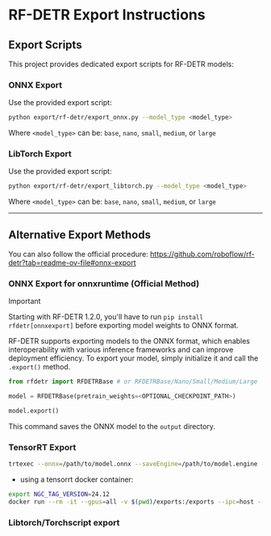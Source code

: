# **RF-DETR Export Instructions**  

## Export Scripts
This project provides dedicated export scripts for RF-DETR models:

### ONNX Export
Use the provided export script:
```bash
python export/rf-detr/export_onnx.py --model_type <model_type>
```

Where `<model_type>` can be: `base`, `nano`, `small`, `medium`, or `large`

### LibTorch Export
Use the provided export script:
```bash
python export/rf-detr/export_libtorch.py --model_type <model_type>
```

Where `<model_type>` can be: `base`, `nano`, `small`, `medium`, or `large`

---

## Alternative Export Methods
You can also follow the official procedure: https://github.com/roboflow/rf-detr?tab=readme-ov-file#onnx-export

### ONNX Export for onnxruntime (Official Method)

> [!IMPORTANT]
> Starting with RF-DETR 1.2.0, you'll have to run `pip install rfdetr[onnxexport]` before exporting model weights to ONNX format.  

RF-DETR supports exporting models to the ONNX format, which enables interoperability with various inference frameworks and can improve deployment efficiency. To export your model, simply initialize it and call the `.export()` method.

```python
from rfdetr import RFDETRBase # or RFDETRBase/Nano/Small/Medium/Large

model = RFDETRBase(pretrain_weights=<OPTIONAL_CHECKPOINT_PATH>)

model.export()
```

This command saves the ONNX model to the `output` directory.

### TensorRT Export
```bash
trtexec --onnx=/path/to/model.onnx --saveEngine=/path/to/model.engine --memPoolSize=workspace:4096 --fp16 --useCudaGraph --useSpinWait --warmUp=500 --avgRuns=1000 --duration=10
```

* using a tensorrt docker container:
```bash
export NGC_TAG_VERSION=24.12
docker run --rm -it --gpus=all -v $(pwd)/exports:/exports --ipc=host --ulimit memlock=-1 --ulimit stack=67108864 -v $(pwd)/model.onnx:/workspace/model.onnx -w /workspace nvcr.io/nvidia/tensorrt$NGC_TAG_VERSION:-py3 /bin/bash -cx "trtexec --onnx=model.onnx --saveEngine=/exports/model.engine --memPoolSize=workspace:4096 --fp16 --useCudaGraph --useSpinWait --warmUp=500 --avgRuns=1000 --duration=10"
```
 

### Libtorch/Torchscript export 